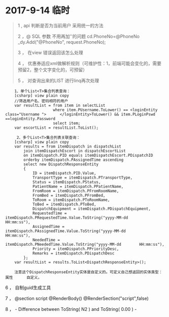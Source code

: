 # 2017-9-14 临时

> 1 , api 判断是否为当前用户 采用统一的方法
> 
> 2 ，@ SQL 参数 不用再加''的问题 cd.PhoneNo=@PhoneNo  
>     _dy.Add("@PhoneNo", request.PhoneNo);
>     
> 3 ， 在view 错误返回该怎么处理
> 
> 4 ， 优惠券适应xml做解析规则（可维护性：1，前端可能会变化的，需要预留2，整个文字变化的，可预留）
> 
> 5 ， 对查询出来的LIST 进行linq再次处理

        1、单个List<T>集合列表查询：
        [csharp] view plain copy
        //筛选用户名、密码相符的用户  
        var resultList = from item in selectList  
                         where item.PUsername.ToLower() == <loginEntity class="Username ">      </loginEntity>ToLower() && item.PLoginPswd ==loginEntity.Password  
                         select item;  
        var escortList = resultList.ToList();  
        
         2、多个List<T>集合列表关联查询： 
        [csharp] view plain copy
        var results = from itemDispatch in dispatchList  
            join itemDispatchEscort in dispatchEscortList  
            on itemDispatch.PID equals itemDispatchEscort.PDispatchID  
            orderby itemDispatch.PAssignedTime ascending  
            select new DispatchResponseEntity  
            {  
                ID = itemDispatch.PID.Value,  
                TransportType = itemDispatch.PTransportType,  
                Status = itemDispatch.PStatus,  
                PatientName = itemDispatch.PPatientName,  
                FromRoom = itemDispatch.PFromRoomName,  
                FromBed = itemDispatch.PFromBed,  
                ToRoom = itemDispatch.PToRoomName,  
                ToBed = itemDispatch.PToBed,  
                DispatchEquipment = itemDispatch.PDispatchEquipment,  
                RequestedTime = itemDispatch.PRequestedTime.Value.ToString("yyyy-MM-dd      HH:mm:ss"),  
                AssignedTime = itemDispatch.PAssignedTime.Value.ToString("yyyy-MM-dd        HH:mm:ss"),  
                NeededTime = itemDispatch.PNeededTime.Value.ToString("yyyy-MM-dd        HH:mm:ss"),  
                Priority = itemDispatch.PPriorityDesc,  
                Remarks = itemDispatch.PDispatchDesc  
            };  
        var resultList = results.ToList<DispatchResponseEntity>();  
        
        注意这个DispatchResponseEntity实体是自定义的。可定义自己想返回的实体类型：属性      自定义。

6 ， 自制guid生成工具

7 ， @section script  @RenderBody()  @RenderSection("script",false)

8 ， - Difference between ToString( N2 ) and ToString( 0.00 ) -